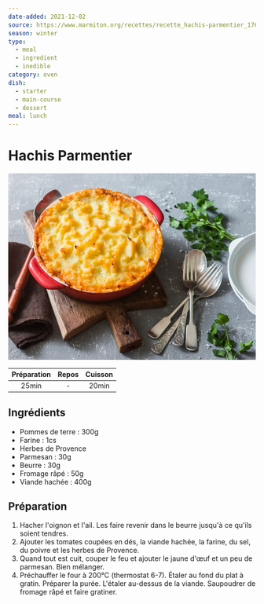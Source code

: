 ```yaml
---
date-added: 2021-12-02
source: https://www.marmiton.org/recettes/recette_hachis-parmentier_17639.aspx
season: winter
type:
  - meal
  - ingredient
  - inedible
category: oven
dish:
  - starter
  - main-course
  - dessert
meal: lunch
---
```


# Hachis Parmentier

![](images/Hachis%20Parmentier.jpg)

| Préparation | Repos | Cuisson |
|:-----------:|:-----:|:-------:|
|    25min    |   -   |  20min  |

## Ingrédients

- Pommes de terre : 300g
- Farine : 1cs
- Herbes de Provence
- Parmesan : 30g
- Beurre : 30g
- Fromage râpé : 50g
- Viande hachée : 400g

## Préparation

1. Hacher l'oignon et l'ail. Les faire revenir dans le beurre jusqu'à ce qu'ils soient tendres.
2. Ajouter les tomates coupées en dés, la viande hachée, la farine, du sel, du poivre et les herbes de Provence.
3. Quand tout est cuit, couper le feu et ajouter le jaune d'œuf et un peu de parmesan. Bien mélanger.
4. Préchauffer le four à 200°C (thermostat 6-7). Étaler au fond du plat à gratin. Préparer la purée. L'étaler au-dessus de la viande. Saupoudrer de fromage râpé et faire gratiner.

